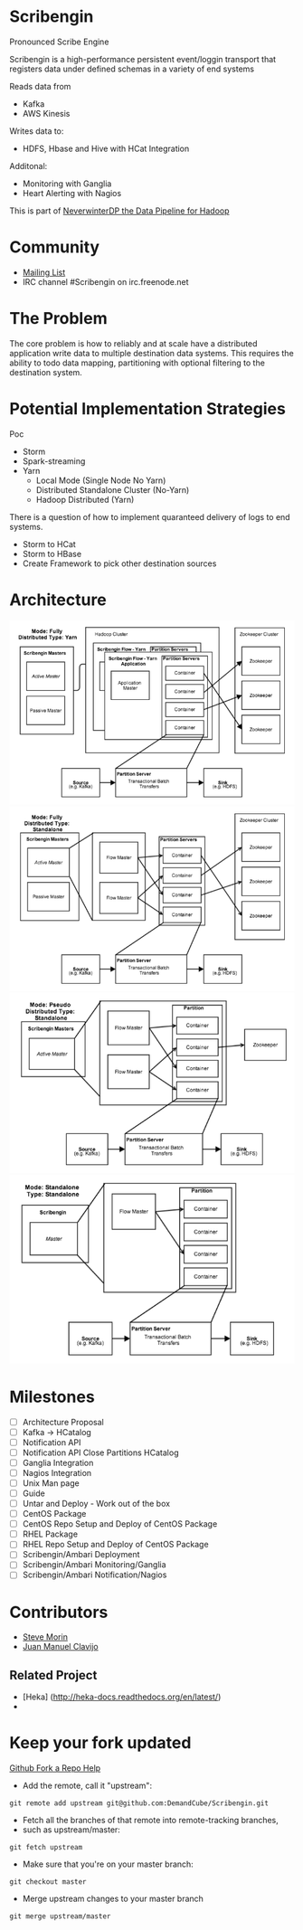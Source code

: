 Scribengin
==========
Pronounced Scribe Engine  

Scribengin is a high-performance persistent event/loggin transport that registers data under defined schemas in a variety of end systems

Reads data from
- Kafka
- AWS Kinesis

Writes data to:
- HDFS, Hbase and Hive with HCat Integration

Additonal:
- Monitoring with Ganglia
- Heart Alerting with Nagios


This is part of [NeverwinterDP the Data Pipeline for Hadoop](https://github.com/DemandCube/NeverwinterDP)

Community
====
- [Mailing List](https://groups.google.com/forum/#!forum/scribengin)
- IRC channel #Scribengin on irc.freenode.net


The Problem
======
The core problem is how to reliably and at scale have a distributed application write data to multiple destination data systems.  This requires the ability to todo data mapping, partitioning with optional filtering to the destination system.


Potential Implementation Strategies
======

Poc
- Storm
- Spark-streaming
- Yarn
  - Local Mode (Single Node No Yarn)
  - Distributed Standalone Cluster (No-Yarn)
  - Hadoop Distributed (Yarn)

There is a question of how to implement quaranteed delivery of logs to end systems.  
- Storm to HCat
- Storm to HBase
- Create Framework to pick other destination sources

Architecture
======
![Scribengin Fully Distributed Mode in Yarn](diagrams/fully_distributed_yarn_v1.png?raw=true "A Highlevel Diagram of Fully Distributed in Yarn")
![Scribengin Fully Distributed Mode Standalone](diagrams/fully_distributed_standalone_v1.png?raw=true "A Highlevel Diagram of Fully Distributed")
![Scribengin Pseudo Distributed Mode](diagrams/pseudo_distributed_standalone_v1.png?raw=true "A Highlevel Diagram of Pseudo Distributed")
![Scribengin Standalone Mode](diagrams/standalone_v1.png?raw=true "A Highlevel Diagram of Standalone Mode")

Milestones
======
- [ ] Architecture Proposal
- [ ] Kafka -> HCatalog
- [ ] Notification API
- [ ] Notification API Close Partitions HCatalog
- [ ] Ganglia Integration
- [ ] Nagios Integration
- [ ] Unix Man page
- [ ] Guide
- [ ] Untar and Deploy - Work out of the box
- [ ] CentOS Package
- [ ] CentOS Repo Setup and Deploy of CentOS Package
- [ ] RHEL Package
- [ ] RHEL Repo Setup and Deploy of CentOS Package
- [ ] Scribengin/Ambari Deployment
- [ ] Scribengin/Ambari Monitoring/Ganglia
- [ ] Scribengin/Ambari Notification/Nagios

Contributors
=====
- [Steve Morin](https://github.com/smorin)
- [Juan Manuel Clavijo](https://github.com/PROM3TH3U5)

Related Project
----
- [Heka] (http://heka-docs.readthedocs.org/en/latest/)
- 

Keep your fork updated
====
[Github Fork a Repo Help](https://help.github.com/articles/fork-a-repo)


- Add the remote, call it "upstream":

```
git remote add upstream git@github.com:DemandCube/Scribengin.git
```
- Fetch all the branches of that remote into remote-tracking branches,
- such as upstream/master:

```
git fetch upstream
```
- Make sure that you're on your master branch:

```
git checkout master
```
- Merge upstream changes to your master branch

```
git merge upstream/master
```

